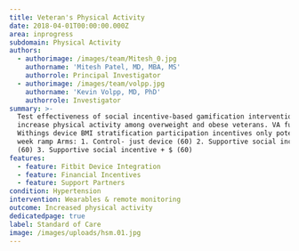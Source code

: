 ```yaml
---
title: Veteran's Physical Activity
date: 2018-04-01T00:00:00.000Z
area: inprogress
subdomain: Physical Activity
authors:
  - authorimage: /images/team/Mitesh_0.jpg
    authorname: 'Mitesh Patel, MD, MBA, MS'
    authorrole: Principal Investigator
  - authorimage: /images/team/volpp.jpg
    authorname: 'Kevin Volpp, MD, PhD'
    authorrole: Investigator
summary: >-
  Test effectiveness of social incentive-based gamification intervention to
  increase physical activity among overweight and obese veterans. VA funding
  Withings device BMI stratification participation incentives only potentially 4
  week ramp Arms: 1. Control- just device (60) 2. Supportive social incentive
  (60) 3. Supportive social incentive + $ (60)
features:
  - feature: Fitbit Device Integration
  - feature: Financial Incentives
  - feature: Support Partners
condition: Hypertension
intervention: Wearables & remote monitoring
outcome: Increased physical activity
dedicatedpage: true
label: Standard of Care 
image: /images/uploads/hsm.01.jpg
---
```


